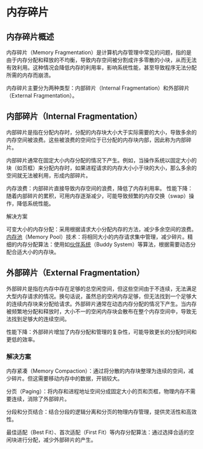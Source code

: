 # 内存碎片

## 内存碎片概述

内存碎片（Memory Fragmentation）是计算机内存管理中常见的问题，指的是由于内存分配和释放的不均衡，导致内存空间被分割成许多零散的小块，从而无法有效利用。这种情况会降低内存的利用率，影响系统性能，甚至导致程序无法分配所需的内存而崩溃。

内存碎片主要分为两种类型：内部碎片（Internal Fragmentation）和外部碎片（External Fragmentation）。

## 内部碎片（Internal Fragmentation）

内部碎片是指在分配内存时，分配的内存块大小大于实际需要的大小，导致多余的内存空间被浪费。这些被浪费的空间位于已分配的内存块内部，因此称为内部碎片。

内部碎片通常在固定大小内存分配的情况下产生。例如，当操作系统以固定大小的块（如页框）来分配内存时，如果进程请求的内存大小小于块的大小，那么多余的空间就无法被利用，形成内部碎片。

内存浪费：内部碎片直接导致内存空间的浪费，降低了内存利用率。
性能下降：随着内部碎片的累积，可用内存逐渐减少，可能导致频繁的内存交换（swap）操作，降低系统性能。

解决方案

可变大小的内存分配：采用根据请求大小分配内存的方法，减少多余空间的浪费。
[内存池](./内存池.md)（Memory Pool）技术：将相同大小的内存请求集中管理，减少碎片。精细的内存分配算法：使用如[伙伴系统](./BuddySystem.md)（Buddy System）等算法，根据需要动态分配合适大小的内存块。

## 外部碎片（External Fragmentation）

外部碎片是指在内存中存在足够的总空闲空间，但这些空间由于不连续，无法满足大型内存请求的情况。换句话说，虽然总的空闲内存足够，但无法找到一个足够大的连续内存块来分配给请求。外部碎片通常在动态内存分配的情况下产生。当内存被频繁地分配和释放时，大小不一的空闲内存块会散布在整个内存空间中，导致无法找到足够大的连续空间。

性能下降：外部碎片增加了内存分配和管理的复杂性，可能导致更长的分配时间和更低的效率。

### 解决方案

内存紧凑（Memory Compaction）：通过将分散的内存块整理为连续的空间，减少碎片。但这需要移动内存中的数据，开销较大。

分页（Paging）：将内存和进程地址空间分成固定大小的页和页框，物理内存不需要连续，消除了外部碎片。

分段和分页结合：结合分段的逻辑分离和分页的物理内存管理，提供灵活性和高效性。

最佳适配（Best Fit）、首次适配（First Fit）等内存分配算法：通过选择合适的空闲块进行分配，减少外部碎片的产生。
